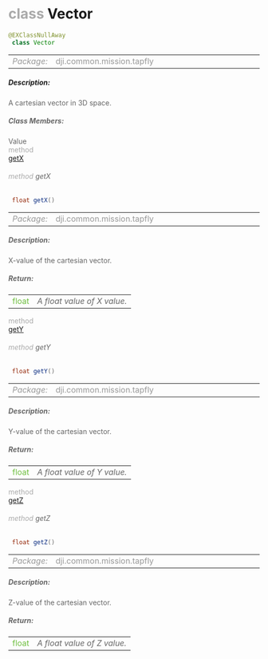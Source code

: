 <div class="article"><h1 ><font color="#AAA">class </font>Vector</h1></div>

~~~java
@EXClassNullAway
 class Vector 
~~~

<html><table class="table-supportedby"><tr valign="top"><td width=15%><font color="#999"><i>Package:</i></td><td width=85%><font color="#999">dji.common.mission.tapfly</td></tr></table></html>



##### Description:



<font color="#666">A cartesian vector in 3D space.



##### Class Members:

<div class="api-row" id="djitapflymission_djivector_x"><div class="api-col left">Value</div><div class="api-col middle" style="color:#AAA">method</div><div class="api-col right"><a class="trigger" href="#djitapflymission_djivector_x_inline">getX</a></div></div><div class="inline-doc" id="djitapflymission_djivector_x_inline"

><div class="article"><h6 ><font color="#AAA">method </font>getX</h6></div>

~~~java
 float getX() 
~~~

<html><table class="table-supportedby"><tr valign="top"><td width=15%><font color="#999"><i>Package:</i></td><td width=85%><font color="#999">dji.common.mission.tapfly</td></tr></table></html>



##### Description:



<font color="#666">X-value of the cartesian vector.



##### Return:

<html><table class="table-inline-parameters"><tr valign="top"><td><font color="#70BF41">float</td><td><font color="#666"><i>A float value of X value.</i></td></tr></table></html></div>

<div class="api-row" id="djitapflymission_djivector_y"><div class="api-col left"></div><div class="api-col middle" style="color:#AAA">method</div><div class="api-col right"><a class="trigger" href="#djitapflymission_djivector_y_inline">getY</a></div></div><div class="inline-doc" id="djitapflymission_djivector_y_inline"

><div class="article"><h6 ><font color="#AAA">method </font>getY</h6></div>

~~~java
 float getY() 
~~~

<html><table class="table-supportedby"><tr valign="top"><td width=15%><font color="#999"><i>Package:</i></td><td width=85%><font color="#999">dji.common.mission.tapfly</td></tr></table></html>



##### Description:



<font color="#666">Y-value of the cartesian vector.



##### Return:

<html><table class="table-inline-parameters"><tr valign="top"><td><font color="#70BF41">float</td><td><font color="#666"><i>A float value of Y value.</i></td></tr></table></html></div>

<div class="api-row" id="djitapflymission_djivector_z"><div class="api-col left"></div><div class="api-col middle" style="color:#AAA">method</div><div class="api-col right"><a class="trigger" href="#djitapflymission_djivector_z_inline">getZ</a></div></div><div class="inline-doc" id="djitapflymission_djivector_z_inline"

><div class="article"><h6 ><font color="#AAA">method </font>getZ</h6></div>

~~~java
 float getZ() 
~~~

<html><table class="table-supportedby"><tr valign="top"><td width=15%><font color="#999"><i>Package:</i></td><td width=85%><font color="#999">dji.common.mission.tapfly</td></tr></table></html>



##### Description:



<font color="#666">Z-value of the cartesian vector.



##### Return:

<html><table class="table-inline-parameters"><tr valign="top"><td><font color="#70BF41">float</td><td><font color="#666"><i>A float value of Z value.</i></td></tr></table></html></div>


